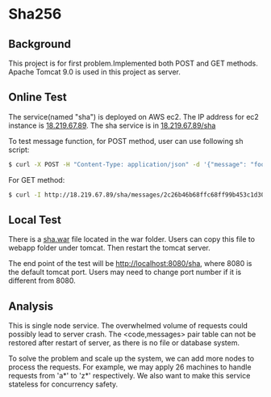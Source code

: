 # Sha256

## Background
This project is for first problem.Implemented both POST and GET methods.<br>
Apache Tomcat 9.0 is used in this project as server.

## Online Test
The service(named "sha") is deployed on AWS ec2. The IP address for ec2 instance is [18.219.67.89](http://18.219.67.89). The sha service is in [18.219.67.89/sha](http://18.219.67.89/sha)
<br>

To test message function, for POST method, user can use following sh script:  

```sh
$ curl -X POST -H "Content-Type: application/json" -d '{"message": "foo"}' http://18.219.67.89/sha/messages
```

For GET method:

```sh
$ curl -I http://18.219.67.89/sha/messages/2c26b46b68ffc68ff99b453c1d30413413422d706483bfa0f9
```




## Local Test
There is a [sha.war](./war/sha.war) file located in the war folder. Users can copy this file to webapp folder under tomcat. Then restart the tomcat server. <br>

The end point of the test will be [http://localhost:8080/sha](http://localhost:8080/sha), where 8080 is the default tomcat port. Users may need to change port number if it is different from 8080.



## Analysis
This is single node service. The overwhelmed volume of requests could possibly lead  to server crash. The <code,messages> pair table can not be restored after restart of server, as there is no file or database system.<br>

To solve the problem and scale up the system, we can add more nodes to process the requests. For example, we may apply 26 machines to handle requests from 'a\*' to 'z\*' respectively. We also want to make this service stateless for concurrency safety.
